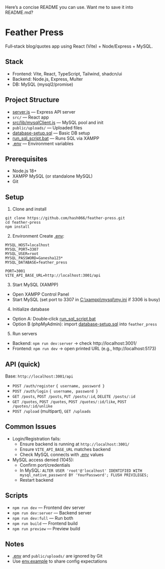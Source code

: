 Here’s a concise README you can use. Want me to save it into README.md?

# Feather Press

Full‑stack blog/quotes app using React (Vite) + Node/Express + MySQL.

## Stack
- Frontend: Vite, React, TypeScript, Tailwind, shadcn/ui
- Backend: Node.js, Express, Multer
- DB: MySQL (mysql2/promise)

## Project Structure
- [server.js](cci:7://file:///d:/RVCE/dupe/feather-press/server.js:0:0-0:0) — Express API server
- `src/` — React app
- [src/lib/mysqlClient.js](cci:7://file:///d:/RVCE/dupe/feather-press/src/lib/mysqlClient.js:0:0-0:0) — MySQL pool and init
- `public/uploads/` — Uploaded files
- [database-setup.sql](cci:7://file:///d:/RVCE/dupe/feather-press/database-setup.sql:0:0-0:0) — Basic DB setup
- [run_sql_script.bat](cci:7://file:///d:/RVCE/dupe/feather-press/run_sql_script.bat:0:0-0:0) — Runs SQL via XAMPP
- [.env](cci:7://file:///d:/RVCE/dupe/feather-press/.env:0:0-0:0) — Environment variables

## Prerequisites
- Node.js 18+
- XAMPP MySQL (or standalone MySQL)
- Git

## Setup
1) Clone and install
```
git clone https://github.com/hash066/feather-press.git
cd feather-press
npm install
```

2) Environment
Create [.env](cci:7://file:///d:/RVCE/dupe/feather-press/.env:0:0-0:0):
```
MYSQL_HOST=localhost
MYSQL_PORT=3307
MYSQL_USER=root
MYSQL_PASSWORD=Ganesha123*
MYSQL_DATABASE=feather_press

PORT=3001
VITE_API_BASE_URL=http://localhost:3001/api
```

3) Start MySQL (XAMPP)
- Open XAMPP Control Panel
- Start MySQL (set port to 3307 in [C:\xampp\mysql\my.ini](cci:7://file:///C:/xampp/mysql/my.ini:0:0-0:0) if 3306 is busy)

4) Initialize database
- Option A: Double‑click [run_sql_script.bat](cci:7://file:///d:/RVCE/dupe/feather-press/run_sql_script.bat:0:0-0:0)
- Option B (phpMyAdmin): import [database-setup.sql](cci:7://file:///d:/RVCE/dupe/feather-press/database-setup.sql:0:0-0:0) into `feather_press`

5) Run servers
- Backend: `npm run dev:server` → check http://localhost:3001/
- Frontend: `npm run dev` → open printed URL (e.g., http://localhost:5173)

## API (quick)
Base: `http://localhost:3001/api`
- `POST /auth/register` `{ username, password }`
- `POST /auth/login` `{ username, password }`
- `GET /posts`, `POST /posts`, `PUT /posts/:id`, `DELETE /posts/:id`
- `GET /quotes`, `POST /quotes`, `POST /quotes/:id/like`, `POST /quotes/:id/unlike`
- `POST /upload` (multipart), `GET /uploads`

## Common Issues
- Login/Registration fails:
  - Ensure backend is running at `http://localhost:3001/`
  - Ensure `VITE_API_BASE_URL` matches backend
  - Check MySQL connects with [.env](cci:7://file:///d:/RVCE/dupe/feather-press/.env:0:0-0:0) values
- MySQL access denied (1045):
  - Confirm port/credentials
  - In MySQL: `ALTER USER 'root'@'localhost' IDENTIFIED WITH mysql_native_password BY 'YourPassword'; FLUSH PRIVILEGES;`
  - Restart backend

## Scripts
- `npm run dev` — Frontend dev server
- `npm run dev:server` — Backend server
- `npm run dev:full` — Run both
- `npm run build` — Frontend build
- `npm run preview` — Preview build

## Notes
- [.env](cci:7://file:///d:/RVCE/dupe/feather-press/.env:0:0-0:0) and `public/uploads/` are ignored by Git
- Use [env.example](cci:7://file:///d:/RVCE/dupe/feather-press/env.example:0:0-0:0) to share config expectations

